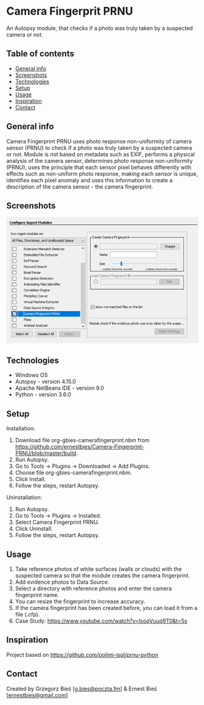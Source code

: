 # Camera Fingerprit PRNU
An Autopsy module, that checks if a photo was truly taken by a suspected camera or not.

## Table of contents
* [General info](#general-info)
* [Screenshots](#screenshots)
* [Technologies](#technologies)
* [Setup](#setup)
* [Usage](#usage)
* [Inspiration](#inspiration)
* [Contact](#contact)

## General info
Camera Fingerprint PRNU uses photo response non-uniformity of camera sensor (PRNU) to check if a photo was truly taken by a suspected camera or not. Module is not based on metadata such as EXIF, performs a physical analysis of the camera sensor, determines photo response non-uniformity (PRNU), uses the principle that each sensor pixel behaves differently with effects such as non-uniform photo response, making each sensor is unique, identifies each pixel anomaly and uses this information to create a description of the camera sensor - the camera fingerprint.

## Screenshots
![Screenshot](./screenshot.png)

## Technologies
* Windows OS
* Autopsy - version 4.15.0
* Apache NetBeans IDE - version 9.0
* Python - version 3.6.0

## Setup
Installation:
1. Download file org-gbies-camerafingerprint.nbm from https://github.com/ernestbies/Camera-Fingerprint-PRNU/blob/master/build.
2. Run Autopsy.
3. Go to Tools -> Plugins -> Downloaded -> Add Plugins.
4. Choose file org-gbies-camerafingerprint.nbm.
5. Click Install.
6. Follow the steps, restart Autopsy.

Uninstallation:
1. Run Autopsy.
2. Go to Tools -> Plugins -> Installed.
3. Select Camera Fingerprint PRNU.
4. Click Uninstall.
5. Follow the steps, restart Autopsy.

## Usage
1. Take reference photos of white surfaces (walls or clouds) with the suspected camera so that the module creates the camera fingerprint.
1. Add evidence photos to Data Source.
2. Select a directory with reference photos and enter the camera fingerprint name.
3. You can resize the fingerprint to increase accuracy.
4. If the camera fingerprint has been created before, you can load it from a file (.cfp).
5. Case Study: https://www.youtube.com/watch?v=lsoqVuuq9T0&t=5s

## Inspiration
Project based on https://github.com/polimi-ispl/prnu-python

## Contact
Created by Grzegorz Bieś [g.bies@poczta.fm] & Ernest Bieś [ernestbies@gmail.com]
